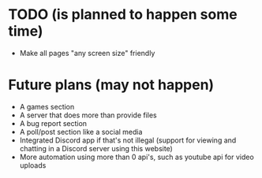 # TODO (is planned to happen some time)

* Make all pages "any screen size" friendly


# Future plans (may not happen)

* A games section
* A server that does more than provide files
* A bug report section
* A poll/post section like a social media
* Integrated Discord app if that's not illegal (support for viewing and chatting in a Discord server using this website)
* More automation using more than 0 api's, such as youtube api for video uploads